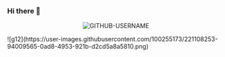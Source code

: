 ### Hi there 👋
<p align="center"> <img src="https://komarev.com/ghpvc/?username=GITHUB-USERNAME&label=Profile%20views&color=ce9927&style=flat" alt="GITHUB-USERNAME" /> </p>
![g12](https://user-images.githubusercontent.com/100255173/221108253-94009565-0ad8-4953-921b-d2cd5a8a5810.png)


